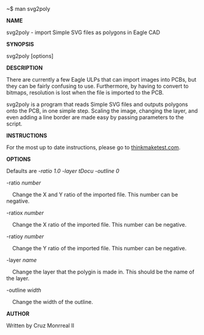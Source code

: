 ~$ man svg2poly

__NAME__

svg2poly - import Simple SVG files as polygons in Eagle CAD
 

__SYNOPSIS__

svg2poly [options]

 
__DESCRIPTION__

There are currently a few Eagle ULPs that can import images into PCBs, but they can be fairly confusing to use. Furthermore, by having to convert to bitmaps, resolution is lost when the file is imported to the PCB.

svg2poly is a program that reads Simple SVG files and outputs polygons onto the PCB, in one simple step. Scaling the image, changing the layer, and even adding a line border are made easy by passing parameters to the script. 


__INSTRUCTIONS__

For the most up to date instructions, please go to [thinkmaketest.com](thinkmaketest.com).
 
 
__OPTIONS__

Defaults are *-ratio 1.0 -layer tDocu -outline 0*

-ratio *number*

&nbsp;&nbsp;&nbsp;&nbsp;Change the X and Y ratio of the imported file. This number can be negative.

-ratiox *number*

&nbsp;&nbsp;&nbsp;&nbsp;Change the X ratio of the imported file. This number can be negative.

-ratioy *number*

&nbsp;&nbsp;&nbsp;&nbsp;Change the Y ratio of the imported file. This number can be negative.

-layer *name*

&nbsp;&nbsp;&nbsp;&nbsp;Change the layer that the polygin is made in. This should be the name of the layer.

-outline *width*

&nbsp;&nbsp;&nbsp;&nbsp;Change the width of the outline.

    
__AUTHOR__

Written by Cruz Monrreal II